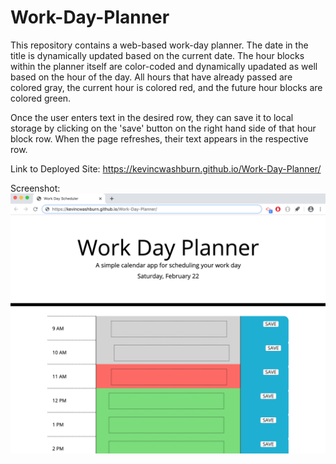 # Work-Day-Planner

This repository contains a web-based work-day planner. The date in the title is dynamically updated based on the current date. The hour blocks within the planner itself are color-coded and dynamically upadated as well based on the hour of the day. All hours that have already passed are colored gray, the current hour is colored red, and the future hour blocks are colored green.

Once the user enters text in the desired row, they can save it to local storage by clicking on the 'save' button on the right hand side of that hour block row. When the page refreshes, their text appears in the respective row.

Link to Deployed Site:
https://kevincwashburn.github.io/Work-Day-Planner/

Screenshot:
![alt-text](assets/images/deployed-screenshot.jpg)
